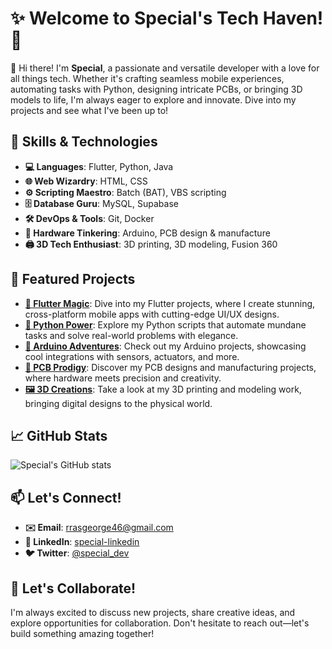 # ✨ Welcome to Special's Tech Haven! 🌟

👋 Hi there! I'm **Special**, a passionate and versatile developer with a love for all things tech. Whether it's crafting seamless mobile experiences, automating tasks with Python, designing intricate PCBs, or bringing 3D models to life, I'm always eager to explore and innovate. Dive into my projects and see what I've been up to!

## 🚀 Skills & Technologies

- **💻 Languages**: Flutter, Python, Java
- **🌐 Web Wizardry**: HTML, CSS
- **⚙️ Scripting Maestro**: Batch (BAT), VBS scripting
- **🗄️ Database Guru**: MySQL, Supabase
- **🛠️ DevOps & Tools**: Git, Docker
- **🔌 Hardware Tinkering**: Arduino, PCB design & manufacture
- **🖨️ 3D Tech Enthusiast**: 3D printing, 3D modeling, Fusion 360

## 🌟 Featured Projects

- **[📱 Flutter Magic](https://github.com/special/flutter-app)**: Dive into my Flutter projects, where I create stunning, cross-platform mobile apps with cutting-edge UI/UX designs.
- **[🐍 Python Power](https://github.com/special/python-automation)**: Explore my Python scripts that automate mundane tasks and solve real-world problems with elegance.
- **[🔧 Arduino Adventures](https://github.com/special/arduino-projects)**: Check out my Arduino projects, showcasing cool integrations with sensors, actuators, and more.
- **[🔋 PCB Prodigy](https://github.com/special/pcb-designs)**: Discover my PCB designs and manufacturing projects, where hardware meets precision and creativity.
- **[🖼️ 3D Creations](https://github.com/special/3d-projects)**: Take a look at my 3D printing and modeling work, bringing digital designs to the physical world.

## 📈 GitHub Stats

![Special's GitHub stats](https://github-readme-stats.vercel.app/api?username=special&show_icons=true&theme=radical)

## 📫 Let's Connect!

- **✉️ Email**: rrasgeorge46@gmail.com
- **💼 LinkedIn**: [special-linkedin](https://www.linkedin.com/in/special/)
- **🐦 Twitter**: [@special_dev](https://twitter.com/special_dev)

## 💬 Let's Collaborate!

I'm always excited to discuss new projects, share creative ideas, and explore opportunities for collaboration. Don't hesitate to reach out—let's build something amazing together!
